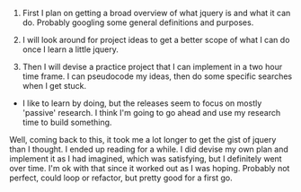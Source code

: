 1. First I plan on getting a broad overview of what jquery is and what it can do. Probably googling some general definitions and purposes.

2. I will look around for project ideas to get a better scope of what I can do once I learn a little jquery.

3. Then I will devise a practice project that I can implement in a two hour time frame. I can pseudocode my ideas, then do some specific searches when I get stuck.

* I like to learn by doing, but the releases seem to focus on mostly 'passive' research. I think I'm going to go ahead and use my research time to build something.

Well, coming back to this, it took me  a lot longer to get the gist of jquery than I thought. I ended up reading for a while. I did devise my own plan and implement it as I had imagined, which was satisfying, but I definitely went over time. I'm ok with that since it worked out as I was hoping. Probably not perfect, could loop or refactor, but pretty good for a first go.
